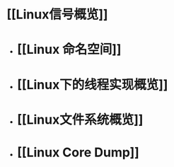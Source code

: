 # [[Linux信号概览]]
- # [[Linux 命名空间]]
- # [[Linux下的线程实现概览]]
- # [[Linux文件系统概览]]
- # [[Linux Core Dump]]